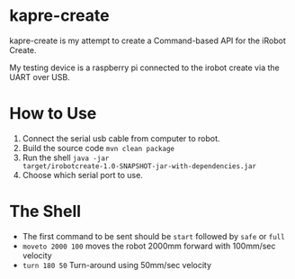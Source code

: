 kapre-create
============

kapre-create is my attempt to create a Command-based API for the iRobot Create.

My testing device is a raspberry pi connected to the irobot create via the UART over USB.

How to Use
==========

1. Connect the serial usb cable from computer to robot.
2. Build the source code <code>mvn clean package</code>
3. Run the shell <code>java -jar target/irobotcreate-1.0-SNAPSHOT-jar-with-dependencies.jar</code>
4. Choose which serial port to use.

The Shell
=========

* The first command to be sent should be <code>start</code> followed by <code>safe</code> or <code>full</code>
* <code>moveto 2000 100</code> moves the robot 2000mm forward with 100mm/sec velocity
* <code>turn 180 50</code> Turn-around using 50mm/sec velocity
